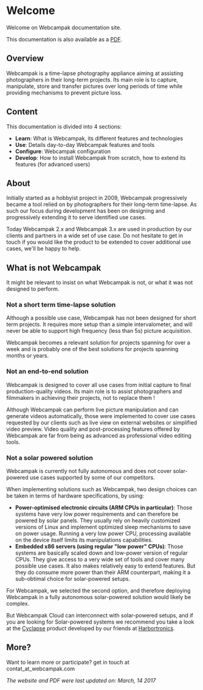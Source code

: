 # Welcome

Welcome on Webcampak documentation site.

This documentation is also available as a [PDF](http://doc.webcampak.com/webcampak3.x/web/en/PDF/User_Guide.pdf). 

## Overview

Webcampak is a time-lapse photography appliance aiming at assisting photographers in their long-term projects. Its main role is to capture, manipulate, store and transfer pictures over long periods of time while providing mechanisms to prevent picture loss.

## Content

This documentation is divided into 4 sections:

* __Learn__: What is Webcampak, its different features and technologies
* __Use__: Details day-to-day Webcampak features and tools
* __Configure__: Webcampak configuration
* __Develop__: How to install Webcampak from scratch, how to extend its features (for advanced users)
 
## About

Initially started as a hobbyist project in 2009, Webcampak progressively became a tool relied on by photographers for their long-term time-lapse. As such our focus during development has been on designing and progressively extending it to serve identified use cases.

Today Webcampak 2.x and Webcampak 3.x are used in production by our clients and partners in a wide set of use case. Do not hesitate to get in touch if you would like the product to be extended to cover additional use cases, we'll be happy to help.

## What is not Webcampak

It might be relevant to insist on what Webcampak is not, or what it was not designed to perform.

### Not a short term time-lapse solution

Although a possible use case, Webcampak has not been designed for short term projects. It requires more setup than a simple intervalometer, and will never be able to support high frequency (less than 5s) picture acquisition. 

Webcampak becomes a relevant solution for projects spanning for over a week and is probably one of the best solutions for projects spanning months or years.

### Not an end-to-end solution

Webcampak is designed to cover all use cases from initial capture to final production-quality videos. Its main role is to assist photographers and filmmakers in achieving their projects, not to replace them !

Although Webcampak can perform live picture manipulation and can generate videos automatically, those were implemented to cover use cases requested by our clients such as live view on external websites or simplified video preview. Video quality and post-processing features offered by Webcampak are far from being as advanced as professional video editing tools.

### Not a solar powered solution

Webcampak is currently not fully autonomous and does not cover solar-powered use cases supported by some of our competitors. 

When implementing solutions such as Webcampak, two design choices can be taken in terms of hardware specifications, by using:

* __Power-optimised electronic circuits (ARM CPUs in particular)__: Those systems have very low power requirements and can therefore be powered by solar panels. They usually rely on heavily customized versions of Linux and implement optimized sleep mechanisms to save on power usage. Running a very low power CPU, processing available on the device itself limits its manipulations capabilities.
* __Embedded x86 servers (using regular "low power" CPUs)__: Those systems are basically scaled down and low-power version of regular CPUs. They give access to a very wide set of tools and cover many possible use cases. It also makes relatively easy to extend features. But they do consume more power than their ARM counterpart, making it a sub-obtimal choice for solar-powered setups.

For Webcampak, we selected the second option, and therefore deploying Webcampak in a fully autonomous solar-powered solution would likely be complex.

But Webcampak Cloud can interconnect with solar-powered setups, and if you are looking for Solar-powered systems we recommend you take a look at the [Cyclapse](http://cyclapse.com/) product developed by our friends at [Harbortronics](https://www.harbortronics.com/).

## More?

Want to learn more or participate? get in touch at contat_at_webcampak.com

_The website and PDF were last updated on: March, 14 2017_
